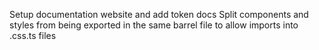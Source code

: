 <!-- Add Inter font to package -->

Setup documentation website and add token docs
Split components and styles from being exported in the same barrel file to allow imports into .css.ts files
